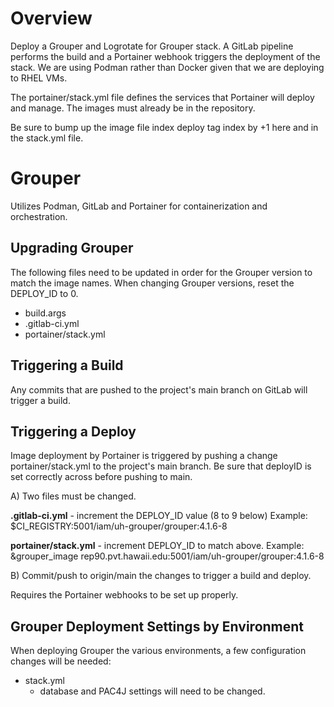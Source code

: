 # Overview

Deploy a Grouper and Logrotate for Grouper stack. A GitLab pipeline performs 
the build and a Portainer webhook triggers the deployment of the stack. We are
using Podman rather than Docker given that we are deploying to RHEL VMs.

The portainer/stack.yml file defines the services that Portainer will deploy 
and manage. The images must already be in the repository.

 Be
sure to bump up the image file index deploy tag index by +1 here and in
the stack.yml file.

# Grouper
Utilizes Podman, GitLab and Portainer for containerization and orchestration.

## Upgrading Grouper
The following files need to be updated in order for the Grouper version to match 
the image names.  When changing Grouper versions, reset the DEPLOY_ID to 0.

- build.args
- .gitlab-ci.yml
- portainer/stack.yml

## Triggering a Build
Any commits that are pushed to the project's main branch on GitLab will trigger
a build.

## Triggering a Deploy
Image deployment by Portainer is triggered by pushing a change 
portainer/stack.yml to the project's main branch. Be sure that deployID is set
correctly across before pushing to main.

A) Two files must be changed. 

**.gitlab-ci.yml** - increment the DEPLOY_ID value (8 to 9 below)
Example:
    $CI_REGISTRY:5001/iam/uh-grouper/grouper:4.1.6-8

**portainer/stack.yml** - increment DEPLOY_ID to match above.
Example:
    &grouper_image rep90.pvt.hawaii.edu:5001/iam/uh-grouper/grouper:4.1.6-8

B) Commit/push to origin/main the changes to trigger a build and deploy.

Requires the Portainer webhooks to be set up properly.

## Grouper Deployment Settings by Environment

When deploying Grouper the various environments, a few configuration changes
will be needed:

- stack.yml
  - database and PAC4J settings will need to be changed.
